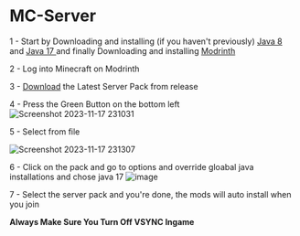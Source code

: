 # MC-Server

1 - Start by Downloading and installing (if you haven't previously) <a href="https://www.java.com/download/ie_manual.jsp"> Java 8 </a> and <a href="https://www.oracle.com/uk/java/technologies/downloads/#jdk17-windows"> Java 17 </a> and finally Downloading and installing <a href="https://modrinth.com/app"> Modrinth </a>



2 - Log into Minecraft on Modrinth
          
3 - <a href="https://github.com/RobertTheGr8t/MC-Horror-Server/releases">Download</a> the Latest Server Pack from release
          
4 - Press the Green Button on the bottom left 
![Screenshot 2023-11-17 231031](https://github.com/DieCommiter/Robert-Modded-Server/assets/111189845/62be4141-3529-49a8-a6ac-009cb2f26ecb)
          
5 - Select from file
          
![Screenshot 2023-11-17 231307](https://github.com/DieCommiter/Robert-Modded-Server/assets/111189845/98bc7e72-0bb5-4beb-8b5b-bd7424270779)

6 - Click on the pack and go to options and override gloabal java installations and chose java 17
![image](https://github.com/RobertTheGr8t/MC-Server/assets/111189845/b16f96de-21cb-4835-8ee7-b30ba2eb2566)

7 - Select the server pack and you're done, the mods will auto install when you join



**Always Make Sure You Turn Off VSYNC Ingame**
